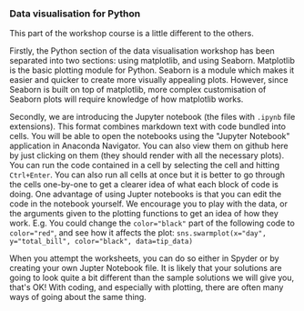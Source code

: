 ### Data visualisation for Python
This part of the workshop course is a little different to the others. 

Firstly, the Python section of the data visualisation workshop has been separated into two sections: using matplotlib, and using Seaborn. Matplotlib is the basic plotting module for Python. Seaborn is a module which makes it easier and quicker to create more visually appealing plots. However, since Seaborn is built on top of matplotlib, more complex customisation of Seaborn plots will require knowledge of how matplotlib works.

Secondly, we are introducing the Jupyter notebook (the files with `.ipynb` file extensions). This format combines markdown text with code bundled into cells. You will be able to open the notebooks using the "Jupyter Notebook" application in Anaconda Navigator. You can also view them on github here by just clicking on them (they should render with all the necessary plots). You can run the code contained in a cell by selecting the cell and hitting `Ctrl+Enter`. You can also run all cells at once but it is better to go through the cells one-by-one to get a clearer idea of what each block of code is doing. One advantage of using Jupter notebooks is that you can edit the code in the notebook yourself. We encourage you to play with the data, or the arguments given to the plotting functions to get an idea of how they work. E.g. You could change the `color="black"` part of the following code to `color="red"`, and see how it affects the plot: `sns.swarmplot(x="day", y="total_bill", color="black", data=tip_data)`

When you attempt the worksheets, you can do so either in Spyder or by creating your own Jupter Notebook file. It is likely that your solutions are going to look quite a bit different than the sample solutions we will give you, that's OK! With coding, and especially with plotting, there are often many ways of going about the same thing.


